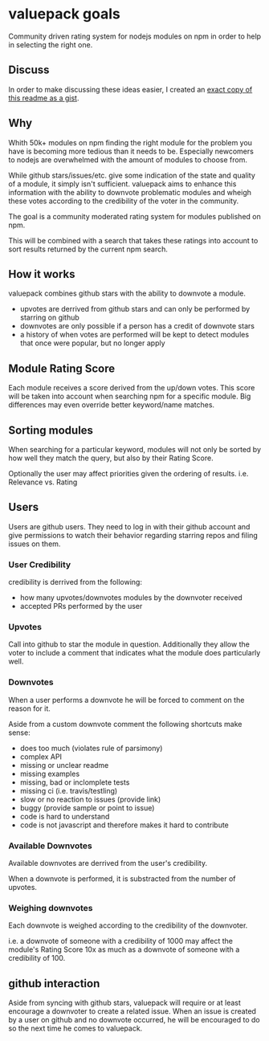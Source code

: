 # valuepack goals

Community driven rating system for nodejs modules on npm in order to help in selecting the right one. 

## Discuss

In order to make discussing these ideas easier, I created an [exact copy of this readme as a
gist](https://gist.github.com/thlorenz/5610508).

## Why

Whith 50k+ modules on npm finding the right module for the problem you have is becoming more tedious than it needs to
be. Especially newcomers to nodejs are overwhelmed with the amount of modules to choose from.

While github stars/issues/etc. give some indication of the state and quality of a module, it simply isn't sufficient.
valuepack aims to enhance this information with the ability to downvote problematic modules and wheigh these votes
according to the credibility of the voter in the community.

The goal is a community moderated rating system for modules published on npm. 

This will be combined with a search that takes these ratings into account to sort results returned by the current npm
search.

## How it works

valuepack combines github stars with the ability to downvote a module.

- upvotes are derrived from github stars and can only be performed by starring on github
- downvotes are only possible if a person has a credit of downvote stars 
- a history of when votes are performed will be kept to detect modules that once were popular, but no longer apply

## Module Rating Score

Each module receives a score derived from the up/down votes. This score will be taken into account when searching npm
for a specific module. Big differences may even override better keyword/name matches.

## Sorting modules

When searching for a particular keyword, modules will not only be sorted by how well they match the query, but also by
their Rating Score.

Optionally the user may affect priorities given the ordering of results. i.e. Relevance vs. Rating

## Users

Users are github users. They need to log in with their github account and give permissions to watch their behavior
regarding starring repos and filing issues on them.

### User Credibility

credibility is derrived from the following:

- how many upvotes/downvotes modules by the downvoter received
- accepted PRs performed by the user 

### Upvotes

Call into github to star the module in question. Additionally they allow the voter to include a comment that indicates
what the module does particularly well.

### Downvotes

When a user performs a downvote he will be forced to comment on the reason for it.

Aside from a custom downvote comment the following shortcuts make sense:

- does too much (violates rule of parsimony)
- complex API
- missing or unclear readme
- missing examples
- missing, bad or inclomplete tests
- missing ci (i.e. travis/testling)
- slow or no reaction to issues (provide link)
- buggy (provide sample or point to issue)
- code is hard to understand
- code is not javascript and therefore makes it hard to contribute

### Available Downvotes

Available downvotes are derrived from the user's credibility.

When a downvote is performed, it is substracted from the number of upvotes.

### Weighing downvotes

Each downvote is weighed according to the credibility of the downvoter. 

i.e. a downvote of someone with a credibility of 1000 may affect the module's Rating Score 10x as much as a downvote of
someone with a credibility of 100.

## github interaction

Aside from syncing with github stars, valuepack will require or at least encourage a downvoter to create a related
issue. When an issue is created by a user on github and no downvote occurred, he will be encouraged to do so the next
time he comes to valuepack.

